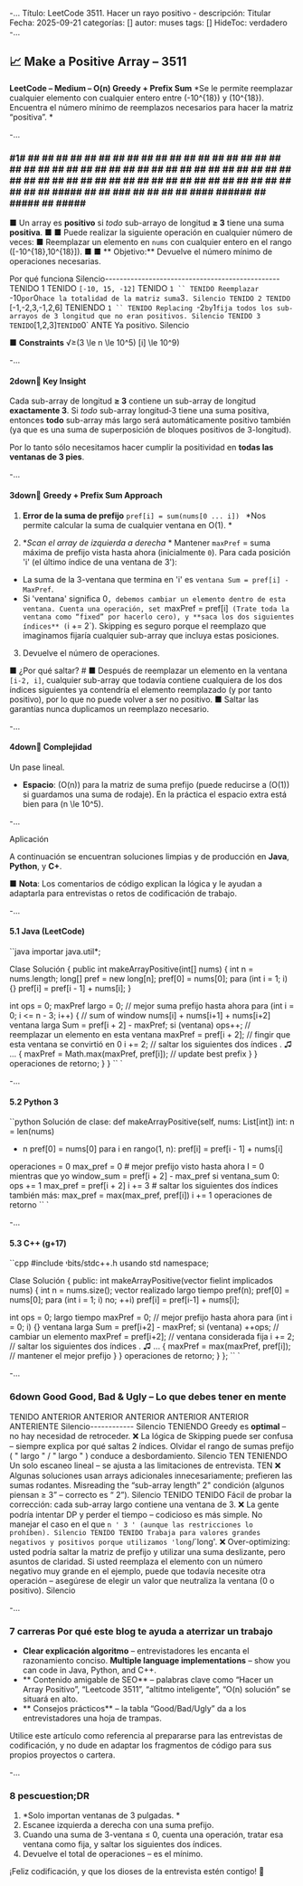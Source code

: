 -...
Título: LeetCode 3511. Hacer un rayo positivo -
descripción: Titular
Fecha: 2025-09-21
categorías: []
autor: muses
tags: []
HideToc: verdadero
-...
## 📈 Make a Positive Array – 3511
**LeetCode – Medium – O(n) Greedy + Prefix Sum**
*Se le permite reemplazar cualquier elemento con cualquier entero entre \(-10^{18}\) y \(10^{18}\).
Encuentra el número mínimo de reemplazos necesarios para hacer la matriz “positiva”. *

-...

### #1# ## ## ## ## ## ## ## ## ## ## ## ## ## ## ## ## ## ## ## ## ## ## ## ## ## ## ## ## ## ## ## ## ## ## ## ## ## ## ## ## ## ## ## ## ## ## ## ## ## ## ## ## ## ## ## ## ## ## ## ## ## ##### ## ## ### ## ## ## ## #### ###### ## ##### ## ##### ####################################################################################

■ Un array es **positivo** si *todo* sub-arrayo de longitud **≥ 3** tiene una suma **positiva**.
■
■ Puede realizar la siguiente operación en cualquier número de veces:
■ Reemplazar un elemento en `nums` con cualquier entero en el rango \([-10^{18},10^{18}]\).
■
■ ** Objetivo:** Devuelve el número mínimo de operaciones necesarias.

Por qué funciona
Silencio------------------------------------------------
TENIDO 1 TENIDO `[-10, 15, -12]` TENIDO `1 `` TENIDO Reemplazar `-10` por `0` hace la totalidad de la matriz suma `3`. Silencio
TENIDO 2 TENIDO `[-1,-2,3,-1,2,6] TENIENDO `1 `` TENIDO Replacing `-2` by `1` fija todos los sub-arrayos de 3 longitud que no eran positivos. Silencio
TENIDO 3 TENIDO `[1,2,3]` TENIDO `0` ANTE Ya positivo. Silencio

■ **Constraints**
√≥(3 \le n \le 10^5\)
[i] \le 10^9\)

-...

#### 2down⃣ Key Insight

Cada sub-array de longitud **≥ 3** contiene un sub-array de longitud **exactamente 3**.
Si *todo* sub-array longitud‐3 tiene una suma positiva, entonces **todo** sub-array más largo será automáticamente positivo también (ya que es una suma de superposición de bloques positivos de 3-longitud).

Por lo tanto sólo necesitamos hacer cumplir la positividad en **todas las ventanas de 3 pies**.

-...

#### 3down⃣ Greedy + Prefix Sum Approach

1. **Error de la suma de prefijo** `pref[i] = sum(nums[0 ... i]) `
*Nos permite calcular la suma de cualquier ventana en O(1). *

2. **Scan el array de izquierda a derecha* *
Mantener `maxPref` = suma máxima de prefijo vista hasta ahora (inicialmente `0`).
Para cada posición 'i' (el último índice de una ventana de 3'):

- La suma de la 3-ventana que termina en 'i' es
`ventana Sum = pref[i] - MaxPref`.
- Si 'ventana' significa 0`, debemos cambiar un elemento dentro de esta ventana.
Cuenta una operación, set `maxPref = pref[i]` (Trate toda la ventana como “fixed” por hacerlo cero), y **saca los dos siguientes índices** (`i += 2`).
Skipping es seguro porque el reemplazo que imaginamos fijaría cualquier sub-array que incluya estas posiciones.

3. Devuelve el número de operaciones.

■ ¿Por qué saltar? #
■ Después de reemplazar un elemento en la ventana `[i-2, i]`, cualquier sub-array que todavía contiene cualquiera de los dos índices siguientes ya contendría el elemento reemplazado (y por tanto positivo), por lo que no puede volver a ser no positivo.
■ Saltar las garantías nunca duplicamos un reemplazo necesario.

-...

#### 4down⃣ Complejidad

Un pase lineal.
- **Espacio**: \(O(n)\) para la matriz de suma prefijo (puede reducirse a \(O(1)\) si guardamos una suma de rodaje).
En la práctica el espacio extra está bien para \(n \le 10^5\).

-...

Aplicación

A continuación se encuentran soluciones limpias y de producción en **Java**, **Python**, y **C+**.

■ **Nota**: Los comentarios de código explican la lógica y le ayudan a adaptarla para entrevistas o retos de codificación de trabajo.

-...

#### 5.1 Java (LeetCode)

``java
importar java.util*;

Clase Solución {
public int makeArrayPositive(int[] nums) {
int n = nums.length;
long[] pref = new long[n];
pref[0] = nums[0];
para (int i = 1; i) {}
pref[i] = pref[i - 1] + nums[i];
}

int ops = 0;
maxPref largo = 0; // mejor suma prefijo hasta ahora
para (int i = 0; i <= n - 3; i++) {
// sum of window nums[i] + nums[i+1] + nums[i+2]
ventana larga Sum = pref[i + 2] - maxPref;
si (ventana)
ops++; // reemplazar un elemento en esta ventana
maxPref = pref[i + 2]; // fingir que esta ventana se convirtió en 0
i += 2; // saltar los siguientes dos índices
. ♫ ... {
maxPref = Math.max(maxPref, pref[i]); // update best prefix
}
}
operaciones de retorno;
}
}
`` `

-...

#### 5.2 Python 3

``python
Solución de clase:
def makeArrayPositive(self, nums: List[int]) int:
n = len(nums)
* n
pref[0] = nums[0]
para i en rango(1, n):
pref[i] = pref[i - 1] + nums[i]

operaciones = 0
max_pref = 0 # mejor prefijo visto hasta ahora
I = 0
mientras que yo
window_sum = pref[i + 2] - max_pref
si ventana_sum 0:
ops += 1
max_pref = pref[i + 2]
i += 3 # saltar los siguientes dos índices también
más:
max_pref = max(max_pref, pref[i])
i += 1
operaciones de retorno
`` `

-...

#### 5.3 C++ (g+17)

``cpp
#include יbits/stdc++.h
usando std namespace;

Clase Solución {
public:
int makeArrayPositive(vector fielint implicados nums) {
int n = nums.size();
vector realizado largo tiempo pref(n);
pref[0] = nums[0];
para (int i = 1; i) no; ++i) pref[i] = pref[i-1] + nums[i];

int ops = 0;
largo tiempo maxPref = 0; // mejor prefijo hasta ahora
para (int i = 0; i) {}
ventana larga Sum = pref[i+2] - maxPref;
si (ventana)
++ops; // cambiar un elemento
maxPref = pref[i+2]; // ventana considerada fija
i += 2; // saltar los siguientes dos índices
. ♫ ... {
maxPref = max(maxPref, pref[i]); // mantener el mejor prefijo
}
}
operaciones de retorno;
}
};
`` `

-...

### 6down Good Good, Bad & Ugly – Lo que debes tener en mente

TENIDO ANTERIOR ANTERIOR ANTERIOR ANTERIOR ANTERIOR ANTERIENTE
Silencio------------
Silencio TENIENDO Greedy es **optimal** – no hay necesidad de retroceder. ❌ La lógica de Skipping puede ser confusa – siempre explica por qué saltas 2 índices. Olvidar el rango de sumas prefijo ( " largo " / " largo " ) conduce a desbordamiento. Silencio
TEN TENIENDO Un solo escaneo lineal – se ajusta a las limitaciones de entrevista. TEN ❌ Algunas soluciones usan arrays adicionales innecesariamente; prefieren las sumas rodantes. Misreading the “sub-array length” 2" condición (algunos piensan ≥ 3” – correcto es “ 2”). Silencio
TENIDO TENIDO Fácil de probar la corrección: cada sub-array largo contiene una ventana de 3. ❌ La gente podría intentar DP y perder el tiempo – codicioso es más simple. No manejar el caso en el que `n ' 3 ' (aunque las restricciones lo prohíben). Silencio
TENIDO TENIDO Trabaja para valores grandes negativos y positivos porque utilizamos 'long`/`long'. ❌ Over-optimizing: usted podría saltar la matriz de prefijo y utilizar una suma deslizante, pero asuntos de claridad. Si usted reemplaza el elemento con un número negativo muy grande en el ejemplo, puede que todavía necesite otra operación – asegúrese de elegir un valor que neutraliza la ventana (0 o positivo). Silencio

-...

### 7 carreras Por qué este blog te ayuda a aterrizar un trabajo

- **Clear explicación algoritmo** – entrevistadores les encanta el razonamiento conciso.
**Multiple language implementations** – show you can code in Java, Python, and C++.
- ** Contenido amigable de SEO** – palabras clave como “Hacer un Array Positivo”, “Leetcode 3511”, “altitmo inteligente”, “O(n) solución” se situará en alto.
- ** Consejos prácticos** – la tabla “Good/Bad/Ugly” da a los entrevistadores una hoja de trampas.

Utilice este artículo como referencia al prepararse para las entrevistas de codificación, y no dude en adaptar los fragmentos de código para sus propios proyectos o cartera.

-...

### 8 pescuestion;DR

1. *Solo importan ventanas de 3 pulgadas. *
2. Escanee izquierda a derecha con una suma prefijo.
3. Cuando una suma de 3-ventana ≤ 0, cuenta una operación, tratar esa ventana como fija, y saltar los siguientes dos índices.
4. Devuelve el total de operaciones – es el mínimo.

¡Feliz codificación, y que los dioses de la entrevista estén contigo! 🚀